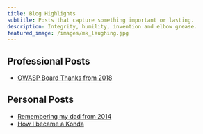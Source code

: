 ```yaml
---
title: Blog Highlights
subtitle: Posts that capture something important or lasting.
description: Integrity, humility, invention and elbow grease.
featured_image: /images/mk_laughing.jpg
---
```


## Professional Posts

* [OWASP Board Thanks from 2018](blog/owasp-board-thanks)

## Personal Posts

* [Remembering my dad from 2014](blog/dad)
* [How I became a Konda](blog/name)
